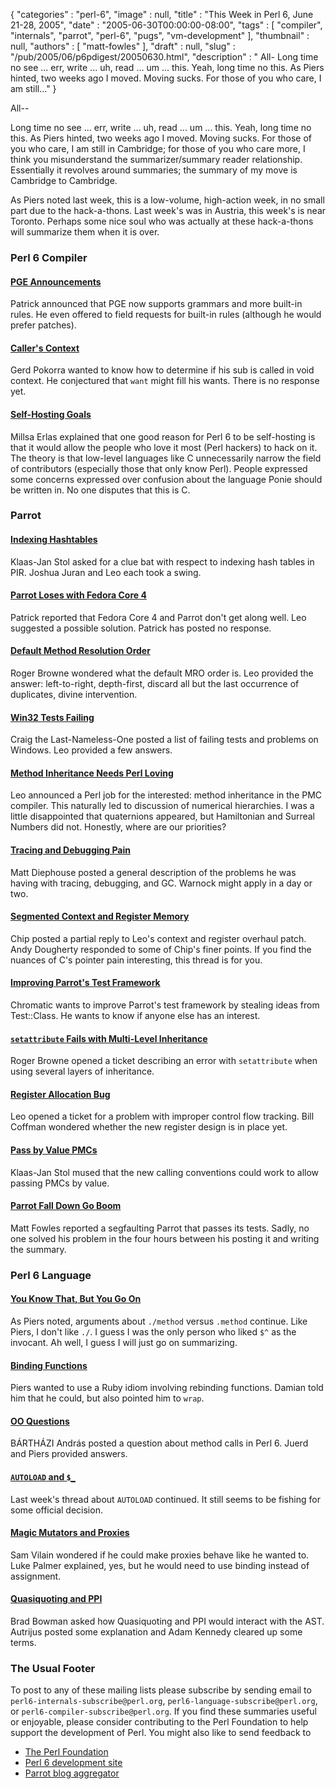 {
   "categories" : "perl-6",
   "image" : null,
   "title" : "This Week in Perl 6, June 21-28, 2005",
   "date" : "2005-06-30T00:00:00-08:00",
   "tags" : [
      "compiler",
      "internals",
      "parrot",
      "perl-6",
      "pugs",
      "vm-development"
   ],
   "thumbnail" : null,
   "authors" : [
      "matt-fowles"
   ],
   "draft" : null,
   "slug" : "/pub/2005/06/p6pdigest/20050630.html",
   "description" : " All- Long time no see ... err, write ... uh, read ... um ... this. Yeah, long time no this. As Piers hinted, two weeks ago I moved. Moving sucks. For those of you who care, I am still..."
}



All--

Long time no see ... err, write ... uh, read ... um ... this. Yeah, long time no this. As Piers hinted, two weeks ago I moved. Moving sucks. For those of you who care, I am still in Cambridge; for those of you who care more, I think you misunderstand the summarizer/summary reader relationship. Essentially it revolves around summaries; the summary of my move is Cambridge to Cambridge.

As Piers noted last week, this is a low-volume, high-action week, in no small part due to the hack-a-thons. Last week's was in Austria, this week's is near Toronto. Perhaps some nice soul who was actually at these hack-a-thons will summarize them when it is over.

### Perl 6 Compiler

#### [PGE Announcements](http://groups-beta.google.com/group/perl.perl6.compiler/browse_frm/thread/abfc8d43c0030ae2/db08ca00d5df5bad#db08ca00d5df5bad)

Patrick announced that PGE now supports grammars and more built-in rules. He even offered to field requests for built-in rules (although he would prefer patches).

#### [Caller's Context](http://groups-beta.google.com/group/perl.perl6.compiler/browse_frm/thread/f26c2b6b94f58bec/4f9964a9246294c5#4f9964a9246294c5)

Gerd Pokorra wanted to know how to determine if his sub is called in void context. He conjectured that `want` might fill his wants. There is no response yet.

#### [Self-Hosting Goals](http://groups-beta.google.com/group/perl.perl6.compiler/browse_frm/thread/a7006466f65ed918/649a0c2ebdc39551#649a0c2ebdc39551)

Millsa Erlas explained that one good reason for Perl 6 to be self-hosting is that it would allow the people who love it most (Perl hackers) to hack on it. The theory is that low-level languages like C unnecessarily narrow the field of contributors (especially those that only know Perl). People expressed some concerns expressed over confusion about the language Ponie should be written in. No one disputes that this is C.

### Parrot

#### [Indexing Hashtables](http://groups-beta.google.com/group/perl.perl6.internals/browse_frm/thread/47fabb48ef7956e8/b0617764c7f5cf9d#b0617764c7f5cf9d)

Klaas-Jan Stol asked for a clue bat with respect to indexing hash tables in PIR. Joshua Juran and Leo each took a swing.

#### [Parrot Loses with Fedora Core 4](http://groups-beta.google.com/group/perl.perl6.internals/browse_frm/thread/1d557b9589f65929/f387af585e3cea74#f387af585e3cea74)

Patrick reported that Fedora Core 4 and Parrot don't get along well. Leo suggested a possible solution. Patrick has posted no response.

#### [Default Method Resolution Order](http://groups-beta.google.com/group/perl.perl6.internals/browse_frm/thread/95280ad597d4790d/d5dc071ccab92032#d5dc071ccab92032)

Roger Browne wondered what the default MRO order is. Leo provided the answer: left-to-right, depth-first, discard all but the last occurrence of duplicates, divine intervention.

#### [Win32 Tests Failing](http://groups-beta.google.com/group/perl.perl6.internals/browse_frm/thread/30bae80d039db434/38e92b8e886cb1a9#38e92b8e886cb1a9)

Craig the Last-Nameless-One posted a list of failing tests and problems on Windows. Leo provided a few answers.

#### [Method Inheritance Needs Perl Loving](http://groups-beta.google.com/group/perl.perl6.internals/browse_frm/thread/a0dd2cb3fefa091b/1f5a59bc9780dd12#1f5a59bc9780dd12)

Leo announced a Perl job for the interested: method inheritance in the PMC compiler. This naturally led to discussion of numerical hierarchies. I was a little disappointed that quaternions appeared, but Hamiltonian and Surreal Numbers did not. Honestly, where are our priorities?

#### [Tracing and Debugging Pain](http://groups-beta.google.com/group/perl.perl6.internals/browse_frm/thread/63231fc4b4354b74/8308d6a82a7391ee#8308d6a82a7391ee)

Matt Diephouse posted a general description of the problems he was having with tracing, debugging, and GC. Warnock might apply in a day or two.

#### [Segmented Context and Register Memory](http://groups-beta.google.com/group/perl.perl6.internals/browse_frm/thread/aac073aea211da64/3eb0faddd82cf78f#3eb0faddd82cf78f)

Chip posted a partial reply to Leo's context and register overhaul patch. Andy Dougherty responded to some of Chip's finer points. If you find the nuances of C's pointer pain interesting, this thread is for you.

#### [Improving Parrot's Test Framework](http://groups-beta.google.com/group/perl.perl6.internals/browse_frm/thread/d9c6844fdd0370dd/89aeb7672bec78f4#89aeb7672bec78f4)

Chromatic wants to improve Parrot's test framework by stealing ideas from Test::Class. He wants to know if anyone else has an interest.

#### [`setattribute` Fails with Multi-Level Inheritance](http://groups-beta.google.com/group/perl.perl6.internals/browse_frm/thread/aa53a7af485b291f/7063cd92d09e5fa0#7063cd92d09e5fa0)

Roger Browne opened a ticket describing an error with `setattribute` when using several layers of inheritance.

#### [Register Allocation Bug](http://groups-beta.google.com/group/perl.perl6.internals/browse_frm/thread/6c5863248089d19c/a86685a0a333ba85#a86685a0a333ba85)

Leo opened a ticket for a problem with improper control flow tracking. Bill Coffman wondered whether the new register design is in place yet.

#### [Pass by Value PMCs](http://groups-beta.google.com/group/perl.perl6.internals/browse_frm/thread/a3e7c1a8234ed020/e249e566eb001b7b#e249e566eb001b7b)

Klaas-Jan Stol mused that the new calling conventions could work to allow passing PMCs by value.

#### [Parrot Fall Down Go Boom](http://groups-beta.google.com/group/perl.perl6.internals/browse_frm/thread/a49d5b1ae8374fc1/844cb69766ad6b3e#844cb69766ad6b3e)

Matt Fowles reported a segfaulting Parrot that passes its tests. Sadly, no one solved his problem in the four hours between his posting it and writing the summary.

### Perl 6 Language

#### [You Know That, But You Go On](http://groups-beta.google.com/group/perl.perl6.language/browse_frm/thread/792e4adc208c9568/f4ca247b7b29cf04#f4ca247b7b29cf04)

As Piers noted, arguments about `./method` versus `.method` continue. Like Piers, I don't like `./`. I guess I was the only person who liked `$^` as the invocant. Ah well, I guess I will just go on summarizing.

#### [Binding Functions](http://groups-beta.google.com/group/perl.perl6.language/browse_frm/thread/257b160616561992/d396c7a60a1d47a7#d396c7a60a1d47a7)

Piers wanted to use a Ruby idiom involving rebinding functions. Damian told him that he could, but also pointed him to `wrap`.

#### [OO Questions](http://groups-beta.google.com/group/perl.perl6.language/browse_frm/thread/caf03c9ef13ce6e5/8b7df20d9c8e6aab#8b7df20d9c8e6aab)

BÁRTHÁZI András posted a question about method calls in Perl 6. Juerd and Piers provided answers.

#### [`AUTOLOAD` and `$_`](http://groups-beta.google.com/group/perl.perl6.language/browse_frm/thread/69acf71fe3cc023e/01dcb95c7294c925#01dcb95c7294c925)

Last week's thread about `AUTOLOAD` continued. It still seems to be fishing for some official decision.

#### [Magic Mutators and Proxies](http://groups-beta.google.com/group/perl.perl6.language/browse_frm/thread/5196c30a34c9d60a/87bf624ff2f251be#87bf624ff2f251be)

Sam Vilain wondered if he could make proxies behave like he wanted to. Luke Palmer explained, yes, but he would need to use binding instead of assignment.

#### [Quasiquoting and PPI](http://groups-beta.google.com/group/perl.perl6.language/browse_frm/thread/d1335f4b4c548a25/f4ab8859af6f2269#f4ab8859af6f2269)

Brad Bowman asked how Quasiquoting and PPI would interact with the AST. Autrijus posted some explanation and Adam Kennedy cleared up some terms.

### The Usual Footer

To post to any of these mailing lists please subscribe by sending email to `perl6-internals-subscribe@perl.org`, `perl6-language-subscribe@perl.org`, or `perl6-compiler-subscribe@perl.org`. If you find these summaries useful or enjoyable, please consider contributing to the Perl Foundation to help support the development of Perl. You might also like to send feedback to

-   [The Perl Foundation](http://donate.perl-foundation.org/)
-   [Perl 6 development site](http://dev.perl.org/perl6/)
-   [Parrot blog aggregator](http://planet.parrotcode.org/)

